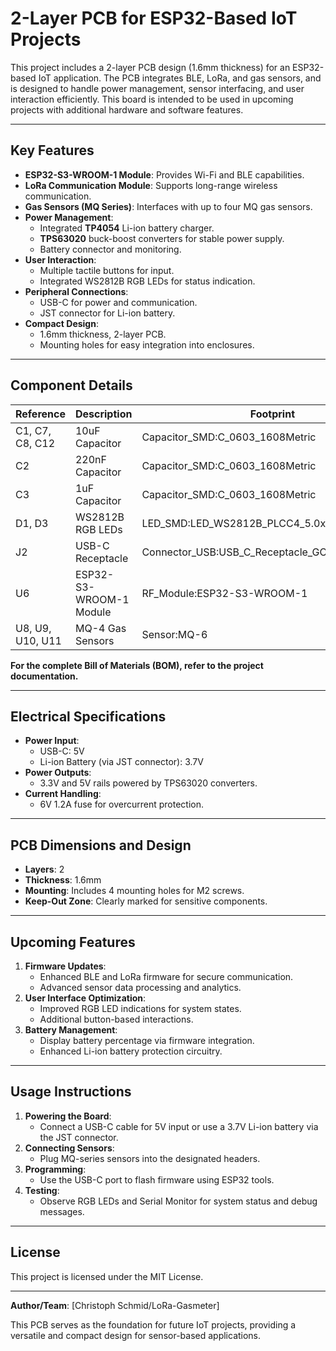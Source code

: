 
# 2-Layer PCB for ESP32-Based IoT Projects

This project includes a 2-layer PCB design (1.6mm thickness) for an ESP32-based IoT application. The PCB integrates BLE, LoRa, and gas sensors, and is designed to handle power management, sensor interfacing, and user interaction efficiently. This board is intended to be used in upcoming projects with additional hardware and software features.

---

## Key Features

- **ESP32-S3-WROOM-1 Module**: Provides Wi-Fi and BLE capabilities.
- **LoRa Communication Module**: Supports long-range wireless communication.
- **Gas Sensors (MQ Series)**: Interfaces with up to four MQ gas sensors.
- **Power Management**:
  - Integrated **TP4054** Li-ion battery charger.
  - **TPS63020** buck-boost converters for stable power supply.
  - Battery connector and monitoring.
- **User Interaction**:
  - Multiple tactile buttons for input.
  - Integrated WS2812B RGB LEDs for status indication.
- **Peripheral Connections**:
  - USB-C for power and communication.
  - JST connector for Li-ion battery.
- **Compact Design**:
  - 1.6mm thickness, 2-layer PCB.
  - Mounting holes for easy integration into enclosures.

---

## Component Details

| **Reference**       | **Description**             | **Footprint**                                      | **Qty** |
|----------------------|-----------------------------|---------------------------------------------------|---------|
| C1, C7, C8, C12      | 10uF Capacitor             | Capacitor_SMD:C_0603_1608Metric                  | 4       |
| C2                  | 220nF Capacitor            | Capacitor_SMD:C_0603_1608Metric                  | 1       |
| C3                  | 1uF Capacitor              | Capacitor_SMD:C_0603_1608Metric                  | 1       |
| D1, D3              | WS2812B RGB LEDs           | LED_SMD:LED_WS2812B_PLCC4_5.0x5.0mm_P3.2mm       | 2       |
| J2                  | USB-C Receptacle           | Connector_USB:USB_C_Receptacle_GCT_USB4085       | 1       |
| U6                  | ESP32-S3-WROOM-1 Module    | RF_Module:ESP32-S3-WROOM-1                       | 1       |
| U8, U9, U10, U11    | MQ-4 Gas Sensors           | Sensor:MQ-6                                      | 4       |

**For the complete Bill of Materials (BOM), refer to the project documentation.**

---

## Electrical Specifications

- **Power Input**:
  - USB-C: 5V
  - Li-ion Battery (via JST connector): 3.7V
- **Power Outputs**:
  - 3.3V and 5V rails powered by TPS63020 converters.
- **Current Handling**:
  - 6V 1.2A fuse for overcurrent protection.

---

## PCB Dimensions and Design

- **Layers**: 2
- **Thickness**: 1.6mm
- **Mounting**: Includes 4 mounting holes for M2 screws.
- **Keep-Out Zone**: Clearly marked for sensitive components.

---

## Upcoming Features

1. **Firmware Updates**:
   - Enhanced BLE and LoRa firmware for secure communication.
   - Advanced sensor data processing and analytics.
2. **User Interface Optimization**:
   - Improved RGB LED indications for system states.
   - Additional button-based interactions.
3. **Battery Management**:
   - Display battery percentage via firmware integration.
   - Enhanced Li-ion battery protection circuitry.

---

## Usage Instructions

1. **Powering the Board**:
   - Connect a USB-C cable for 5V input or use a 3.7V Li-ion battery via the JST connector.
2. **Connecting Sensors**:
   - Plug MQ-series sensors into the designated headers.
3. **Programming**:
   - Use the USB-C port to flash firmware using ESP32 tools.
4. **Testing**:
   - Observe RGB LEDs and Serial Monitor for system status and debug messages.

---

## License

This project is licensed under the MIT License.

---

**Author/Team**: [Christoph Schmid/LoRa-Gasmeter]  

This PCB serves as the foundation for future IoT projects, providing a versatile and compact design for sensor-based applications.
